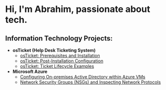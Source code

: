 # Hi, I'm Abrahim, passionate about tech.
<h2> Information Technology Projects:</h2>

- <b>osTicket (Help Desk Ticketing System)</b>
  - [osTicket: Prerequisites and Installation](https://github.com/Abrahimthabet/osticket-prereqs)
  - [osTicket: Post-Installation Configuration](https://github.com/Abrahimthabet/post-install-config)
  - [osTicket: Ticket Lifecycle Examples](https://github.com/Abrahimthabet/ticket-lifecycle)
- <b>Microsoft Azure</b>
  - [Configuring On-premises Active Directory within Azure VMs](https://github.com/Abrahimthabet/configure-ad)
  - [Network Security Groups (NSGs) and Inspecting Network Protocols](https://github.com/Abrahimthabet/Network-security-groups)
